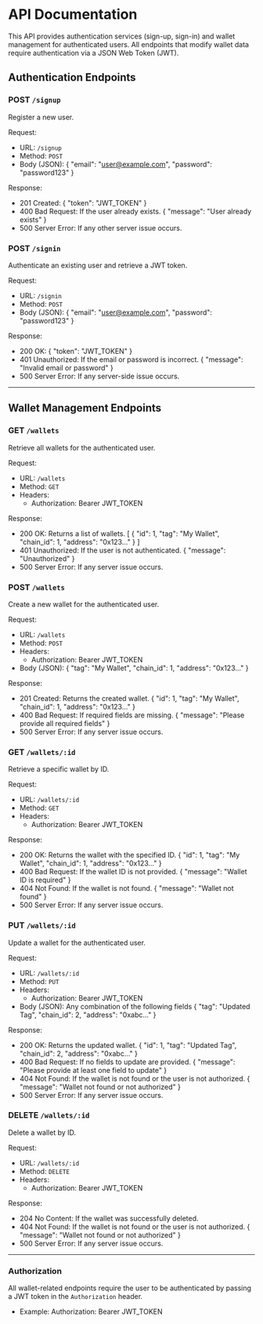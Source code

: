 # API Documentation

This API provides authentication services (sign-up, sign-in) and wallet management for authenticated users. All endpoints that modify wallet data require authentication via a JSON Web Token (JWT).

## Authentication Endpoints

### POST `/signup`
Register a new user.

Request:
- URL: `/signup`
- Method: `POST`
- Body (JSON):
  {
    "email": "user@example.com",
    "password": "password123"
  }

Response:
- 201 Created:
  {
    "token": "JWT_TOKEN"
  }
- 400 Bad Request: If the user already exists.
  {
    "message": "User already exists"
  }
- 500 Server Error: If any other server issue occurs.

### POST `/signin`
Authenticate an existing user and retrieve a JWT token.

Request:
- URL: `/signin`
- Method: `POST`
- Body (JSON):
  {
    "email": "user@example.com",
    "password": "password123"
  }

Response:
- 200 OK:
  {
    "token": "JWT_TOKEN"
  }
- 401 Unauthorized: If the email or password is incorrect.
  {
    "message": "Invalid email or password"
  }
- 500 Server Error: If any server-side issue occurs.

---

## Wallet Management Endpoints

### GET `/wallets`
Retrieve all wallets for the authenticated user.

Request:
- URL: `/wallets`
- Method: `GET`
- Headers: 
  - Authorization: Bearer JWT_TOKEN

Response:
- 200 OK: Returns a list of wallets.
  [
    {
      "id": 1,
      "tag": "My Wallet",
      "chain_id": 1,
      "address": "0x123..."
    }
  ]
- 401 Unauthorized: If the user is not authenticated.
  {
    "message": "Unauthorized"
  }
- 500 Server Error: If any server issue occurs.

### POST `/wallets`
Create a new wallet for the authenticated user.

Request:
- URL: `/wallets`
- Method: `POST`
- Headers: 
  - Authorization: Bearer JWT_TOKEN
- Body (JSON):
  {
    "tag": "My Wallet",
    "chain_id": 1,
    "address": "0x123..."
  }

Response:
- 201 Created: Returns the created wallet.
  {
    "id": 1,
    "tag": "My Wallet",
    "chain_id": 1,
    "address": "0x123..."
  }
- 400 Bad Request: If required fields are missing.
  {
    "message": "Please provide all required fields"
  }
- 500 Server Error: If any server issue occurs.

### GET `/wallets/:id`
Retrieve a specific wallet by ID.

Request:
- URL: `/wallets/:id`
- Method: `GET`
- Headers: 
  - Authorization: Bearer JWT_TOKEN

Response:
- 200 OK: Returns the wallet with the specified ID.
  {
    "id": 1,
    "tag": "My Wallet",
    "chain_id": 1,
    "address": "0x123..."
  }
- 400 Bad Request: If the wallet ID is not provided.
  {
    "message": "Wallet ID is required"
  }
- 404 Not Found: If the wallet is not found.
  {
    "message": "Wallet not found"
  }
- 500 Server Error: If any server issue occurs.

### PUT `/wallets/:id`
Update a wallet for the authenticated user.

Request:
- URL: `/wallets/:id`
- Method: `PUT`
- Headers: 
  - Authorization: Bearer JWT_TOKEN
- Body (JSON): Any combination of the following fields
  {
    "tag": "Updated Tag",
    "chain_id": 2,
    "address": "0xabc..."
  }

Response:
- 200 OK: Returns the updated wallet.
  {
    "id": 1,
    "tag": "Updated Tag",
    "chain_id": 2,
    "address": "0xabc..."
  }
- 400 Bad Request: If no fields to update are provided.
  {
    "message": "Please provide at least one field to update"
  }
- 404 Not Found: If the wallet is not found or the user is not authorized.
  {
    "message": "Wallet not found or not authorized"
  }
- 500 Server Error: If any server issue occurs.

### DELETE `/wallets/:id`
Delete a wallet by ID.

Request:
- URL: `/wallets/:id`
- Method: `DELETE`
- Headers: 
  - Authorization: Bearer JWT_TOKEN

Response:
- 204 No Content: If the wallet was successfully deleted.
- 404 Not Found: If the wallet is not found or the user is not authorized.
  {
    "message": "Wallet not found or not authorized"
  }
- 500 Server Error: If any server issue occurs.

---

### Authorization
All wallet-related endpoints require the user to be authenticated by passing a JWT token in the `Authorization` header.

- Example: Authorization: Bearer JWT_TOKEN
